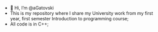 - 👋 Hi, I’m @aGatovski
- This is my repository where I share my University work from my first year, first semester Introduction to programming course;
- All code is in C++;

